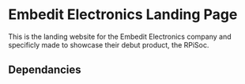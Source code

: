 # Embedit Electronics Landing Page

This is the landing website for the Embedit Electronics company and specificly made to showcase their debut product, the RPiSoc.

## Dependancies

